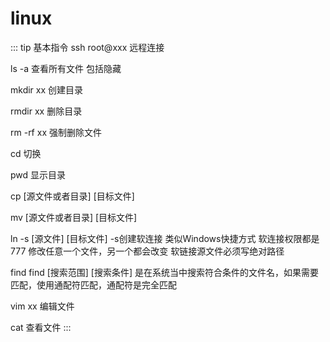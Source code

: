 # linux

::: tip 基本指令
ssh root@xxx  远程连接

ls -a 查看所有文件 包括隐藏

mkdir xx  创建目录

rmdir xx 删除目录

rm -rf xx 强制删除文件

cd 切换

pwd 显示目录

cp [源文件或者目录] [目标文件] 

mv [源文件或者目录] [目标文件]

ln -s [源文件] [目标文件] -s创建软连接  类似Windows快捷方式 软连接权限都是777 修改任意一个文件，另一个都会改变 软链接源文件必须写绝对路径

find  find [搜索范围] [搜索条件] 是在系统当中搜索符合条件的文件名，如果需要匹配，使用通配符匹配，通配符是完全匹配

vim xx 编辑文件 

cat  查看文件
:::

